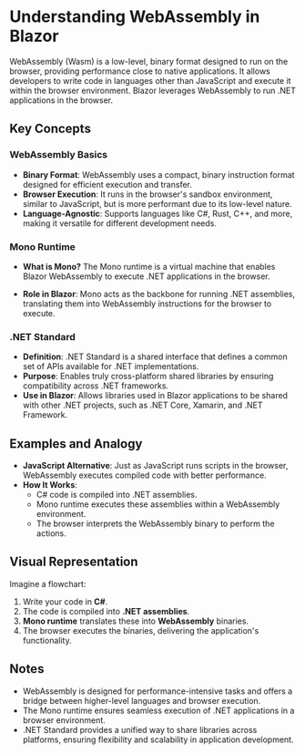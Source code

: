# Understanding WebAssembly in Blazor

WebAssembly (Wasm) is a low-level, binary format designed to run on the browser, providing performance close to native applications. It allows developers to write code in languages other than JavaScript and execute it within the browser environment. Blazor leverages WebAssembly to run .NET applications in the browser.

## Key Concepts

### WebAssembly Basics
- **Binary Format**: WebAssembly uses a compact, binary instruction format designed for efficient execution and transfer.
- **Browser Execution**: It runs in the browser's sandbox environment, similar to JavaScript, but is more performant due to its low-level nature.
- **Language-Agnostic**: Supports languages like C#, Rust, C++, and more, making it versatile for different development needs.

### Mono Runtime
- **What is Mono?**
  The Mono runtime is a virtual machine that enables Blazor WebAssembly to execute .NET applications in the browser.
  
- **Role in Blazor**: Mono acts as the backbone for running .NET assemblies, translating them into WebAssembly instructions for the browser to execute.

### .NET Standard
- **Definition**: .NET Standard is a shared interface that defines a common set of APIs available for .NET implementations.
- **Purpose**: Enables truly cross-platform shared libraries by ensuring compatibility across .NET frameworks.
- **Use in Blazor**: Allows libraries used in Blazor applications to be shared with other .NET projects, such as .NET Core, Xamarin, and .NET Framework.

## Examples and Analogy
- **JavaScript Alternative**: Just as JavaScript runs scripts in the browser, WebAssembly executes compiled code with better performance.
- **How It Works**:
    - C# code is compiled into .NET assemblies.
    - Mono runtime executes these assemblies within a WebAssembly environment.
    - The browser interprets the WebAssembly binary to perform the actions.

## Visual Representation
Imagine a flowchart:
1. Write your code in **C#**.
2. The code is compiled into **.NET assemblies**.
3. **Mono runtime** translates these into **WebAssembly** binaries.
4. The browser executes the binaries, delivering the application's functionality.

## Notes
- WebAssembly is designed for performance-intensive tasks and offers a bridge between higher-level languages and browser execution.
- The Mono runtime ensures seamless execution of .NET applications in a browser environment.
- .NET Standard provides a unified way to share libraries across platforms, ensuring flexibility and scalability in application development.
